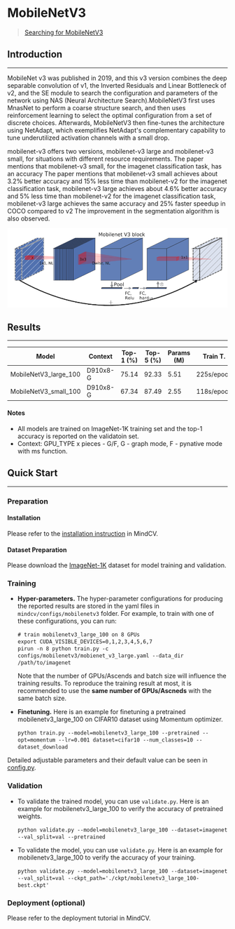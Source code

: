 # MobileNetV3
> [Searching for MobileNetV3](https://arxiv.org/pdf/1905.02244v5.pdf)

## Introduction
***

MobileNet v3 was published in 2019, and this v3 version combines the deep separable convolution of v1, the Inverted Residuals and Linear Bottleneck of v2, and the SE module to search the configuration and parameters of the network using NAS (Neural Architecture Search).MobileNetV3 first uses MnasNet to perform a coarse structure search, and then uses reinforcement learning to select the optimal configuration from a set of discrete choices. Afterwards, MobileNetV3 then fine-tunes the architecture using NetAdapt, which exemplifies NetAdapt's complementary capability to tune underutilized activation channels with a small drop.

mobilenet-v3 offers two versions, mobilenet-v3 large and mobilenet-v3 small, for situations with different resource requirements. The paper mentions that mobilenet-v3 small, for the imagenet classification task, has an accuracy The paper mentions that mobilenet-v3 small achieves about 3.2% better accuracy and 15% less time than mobilenet-v2 for the imagenet classification task, mobilenet-v3 large achieves about 4.6% better accuracy and 5% less time than mobilenet-v2 for the imagenet classification task, mobilenet-v3 large achieves the same accuracy and 25% faster speedup in COCO compared to v2 The improvement in the segmentation algorithm is also observed.

![](./MobileNetV3_Block.png)

## Results
***

| Model                 | Context  | Top-1 (%) | Top-5 (%) | Params (M) | Train T.   | Infer T. | Download  | Config  | Log     |
| --------------------- | -------- | --------- | --------- | ---------- | ---------- | -------- | --------- | ------- | ------- |
| MobileNetV3_large_100 | D910x8-G | 75.14     | 92.33     | 5.51       | 225s/epoch |          | [model]() | [cfg]() | [log]() |
| MobileNetV3_small_100 | D910x8-G | 67.34     | 87.49     | 2.55       | 118s/epoch |          | [model]() | [cfg]() | [log]() |

#### Notes

- All models are trained on ImageNet-1K training set and the top-1 accuracy is reported on the validatoin set.
- Context: GPU_TYPE x pieces - G/F, G - graph mode, F - pynative mode with ms function.  

## Quick Start
***
### Preparation

#### Installation
Please refer to the [installation instruction](https://github.com/mindspore-ecosystem/mindcv#installation) in MindCV.

#### Dataset Preparation
Please download the [ImageNet-1K](https://www.image-net.org/download.php) dataset for model training and validation.

### Training

- **Hyper-parameters.** The hyper-parameter configurations for producing the reported results are stored in the yaml files in `mindcv/configs/mobilenetv3` folder. For example, to train with one of these configurations, you can run:

  ```shell
  # train mobilenetv3_large_100 on 8 GPUs
  export CUDA_VISIBLE_DEVICES=0,1,2,3,4,5,6,7
  pirun -n 8 python train.py -c configs/mobilenetv3/mobienet_v3_large.yaml --data_dir /path/to/imagenet
  ```

  Note that the number of GPUs/Ascends and batch size will influence the training results. To reproduce the training result at most, it is recommended to use the **same number of GPUs/Ascneds** with the same batch size.

- **Finetuning.** Here is an example for finetuning a pretrained mobilenetv3_large_100 on CIFAR10 dataset using Momentum optimizer.

  ```shell
  python train.py --model=mobilenetv3_large_100 --pretrained --opt=momentum --lr=0.001 dataset=cifar10 --num_classes=10 --dataset_download
  ```

Detailed adjustable parameters and their default value can be seen in [config.py](../../config.py).

### Validation

- To validate the trained model, you can use `validate.py`. Here is an example for mobilenetv3_large_100 to verify the accuracy of pretrained weights.

  ```shell
  python validate.py --model=mobilenetv3_large_100 --dataset=imagenet --val_split=val --pretrained
  ```

- To validate the model, you can use `validate.py`. Here is an example for mobilenetv3_large_100 to verify the accuracy of your training.

  ```shell
  python validate.py --model=mobilenetv3_large_100 --dataset=imagenet --val_split=val --ckpt_path='./ckpt/mobilenetv3_large_100-best.ckpt'
  ```

### Deployment (optional)

Please refer to the deployment tutorial in MindCV.



